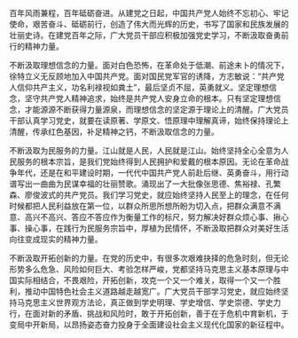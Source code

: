 百年风雨兼程，百年砥砺奋进。从建党之日起，中国共产党人始终不忘初心、牢记使命，艰苦奋斗、砥砺前行，创造了伟大而光辉的历史，书写了国家和民族发展的壮丽史诗。在建党百年之际，广大党员干部应积极加强党史学习，不断汲取奋勇前行的精神力量。

不断汲取理想信念的力量。面对白色恐怖，在革命处于低潮、前途未卜的情况下，徐特立义无反顾地加入中国共产党。面对国民党军官的诱降，方志敏说：“共产党人信仰共产主义，功名利禄视如粪土”，最后坚贞不屈，英勇就义。坚定理想信念，坚守共产党人精神追求，始终是共产党人安身立命的根本。只有坚定理想信念，才能源源不断获得力量源泉，而理想信念的坚定源于理论上的清醒。广大党员干部认真学习党史，就要在读原著、学原文、悟原理中理解真谛，始终保持理论上清醒，传承红色基因，补足精神之钙，不断汲取信念的力量。

不断汲取为民服务的力量。江山就是人民，人民就是江山。始终坚持全心全意为人民服务的根本宗旨，是我们党始终得到人民拥护和爱戴的根本原因。无论在革命战争年代，还是在和平建设时期，一代代中国共产党人前赴后继、英勇奋斗，用行动谱写出一曲曲为民谋幸福的壮丽赞歌。涌现出了一大批像张思德、焦裕禄、孔繁森、廖俊波式的共产党员。我们学习党史，就应始终坚持人民至上的理念，在任何时候都把人民利益放在第一位，以群众所思所想所盼为切入点，把群众满意不满意、高兴不高兴、答应不答应作为衡量工作的标尺，努力解决好群众烦心事、揪心事、操心事，在践行为民服务宗旨中，厚植为民情怀，不断汲取把群众对美好生活向往变成现实的精神力量。

不断汲取开拓创新的力量。在党的历史中，有很多次艰难抉择的危急时刻，但无论形势多么危急、风险如何巨大、考验怎样严峻，党都坚持马克思主义基本原理与中国实际相结合，不畏艰险，开拓创新，攻克一个又一个难关，取得一个又一个胜利，推动中国特色社会主义道路越走越宽广。广大党员干部学习党史，就应始终坚持马克思主义世界观方法论，真正做到学史明理、学史增信、学史崇德、学史力行，在面对新的矛盾、挑战和风险时，敢于开拓创新，善于在于危机中育新机，于变局中开新局，以昂扬姿态奋力投身于全面建设社会主义现代化国家的新征程中。